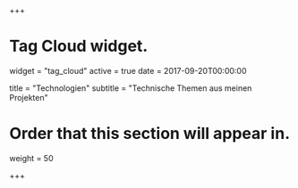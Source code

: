 +++
# Tag Cloud widget.
widget = "tag_cloud"
active = true
date = 2017-09-20T00:00:00

title = "Technologien"
subtitle = "Technische Themen aus meinen Projekten"

# Order that this section will appear in.
weight = 50

+++
